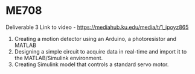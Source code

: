 # ME708
Deliverable 3
Link to video - https://mediahub.ku.edu/media/t/1_ipoyz865
1) Creating a motion detector using an Arduino, a photoresistor and MATLAB
2) Designing a simple circuit to acquire data in real-time and import it to the MATLAB/Simulink environment.
3) Creating Simulink model that controls a standard servo motor.
